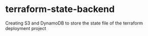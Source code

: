 # terraform-state-backend
Creating S3 and DynamoDB to store the state file of the terraform deployment project
